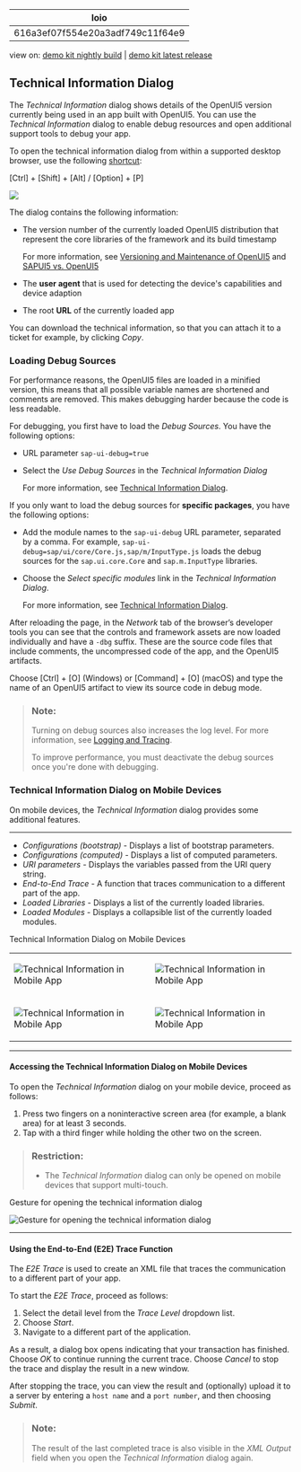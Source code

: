 <!-- loio616a3ef07f554e20a3adf749c11f64e9 -->

| loio |
| -----|
| 616a3ef07f554e20a3adf749c11f64e9 |

<div id="loio">

view on: [demo kit nightly build](https://openui5nightly.hana.ondemand.com/topic/616a3ef07f554e20a3adf749c11f64e9) | [demo kit latest release](https://sdk.openui5.org/topic/616a3ef07f554e20a3adf749c11f64e9)</div>

## Technical Information Dialog

The *Technical Information* dialog shows details of the OpenUI5 version currently being used in an app built with OpenUI5. You can use the *Technical Information* dialog to enable debug resources and open additional support tools to debug your app.

To open the technical information dialog from within a supported desktop browser, use the following [shortcut](Keyboard_Shortcuts_for_OpenUI5_Tools_154844c.md):

  [Ctrl\] + [Shift\] + [Alt\] / [Option\] + [P\] 

![](images/loio8bf9780408674588af6d33eb6cebadab_LowRes.png)

The dialog contains the following information:

-   The version number of the currently loaded OpenUI5 distribution that represent the core libraries of the framework and its build timestamp

    For more information, see [Versioning and Maintenance of OpenUI5](Versioning_and_Maintenance_of_OpenUI5_91f0214.md) and [SAPUI5 vs. OpenUI5](SAPUI5_vs_OpenUI5_5982a97.md)

-   The **user agent** that is used for detecting the device's capabilities and device adaption

-   The root **URL** of the currently loaded app


You can download the technical information, so that you can attach it to a ticket for example, by clicking *Copy*.

 <a name="copyda1306a437244116b156c4428b3c5b5f"/>

<!-- copyda1306a437244116b156c4428b3c5b5f -->

### Loading Debug Sources

For performance reasons, the OpenUI5 files are loaded in a minified version, this means that all possible variable names are shortened and comments are removed. This makes debugging harder because the code is less readable.

For debugging, you first have to load the *Debug Sources*. You have the following options:

-   URL parameter `sap-ui-debug=true`

-   Select the *Use Debug Sources* in the *Technical Information Dialog*

    For more information, see [Technical Information Dialog](Technical_Information_Dialog_616a3ef.md#loio616a3ef07f554e20a3adf749c11f64e9).


If you only want to load the debug sources for **specific packages**, you have the following options:

-   Add the module names to the `sap-ui-debug` URL parameter, separated by a comma. For example, `sap-ui-debug=sap/ui/core/Core.js,sap/m/InputType.js` loads the debug sources for the `sap.ui.core.Core` and `sap.m.InputType` libraries.

-   Choose the *Select specific modules* link in the *Technical Information Dialog*.

    For more information, see [Technical Information Dialog](Technical_Information_Dialog_616a3ef.md#loio616a3ef07f554e20a3adf749c11f64e9).


After reloading the page, in the *Network* tab of the browser’s developer tools you can see that the controls and framework assets are now loaded individually and have a `-dbg` suffix. These are the source code files that include comments, the uncompressed code of the app, and the OpenUI5 artifacts.

Choose  [Ctrl\] + [O\]  \(Windows\) or  [Command\] + [O\]  \(macOS\) and type the name of an OpenUI5 artifact to view its source code in debug mode.

> ### Note:  
> Turning on debug sources also increases the log level. For more information, see [Logging and Tracing](Logging_and_Tracing_9f4d62c.md).
> 
> To improve performance, you must deactivate the debug sources once you're done with debugging.

 <a name="loiob5dcf47c7d4a4228ab40d77f835648e3"/>

<!-- loiob5dcf47c7d4a4228ab40d77f835648e3 -->

### Technical Information Dialog on Mobile Devices

On mobile devices, the *Technical Information* dialog provides some additional features.

***

-   *Configurations \(bootstrap\)* - Displays a list of bootstrap parameters.
-   *Configurations \(computed\)* - Displays a list of computed parameters.
-   *URI parameters* - Displays the variables passed from the URI query string.
-   *End-to-End Trace* - A function that traces communication to a different part of the app.
-   *Loaded Libraries* - Displays a list of the currently loaded libraries.
-   *Loaded Modules* - Displays a collapsible list of the currently loaded modules.

<a name="loiob5dcf47c7d4a4228ab40d77f835648e3__table_mr1_wbn_tv"/>Technical Information Dialog on Mobile Devices


<table>
<tr>
<td valign="top">

![Technical Information in Mobile App](images/loiof11a08225adf4264a9ec9cbc2daad467_LowRes.jpg)



</td>
<td valign="top">

![Technical Information in Mobile App](images/loiod1e10c1bbf3d4983b8c2e39db7dbcdb0_LowRes.jpg)



</td>
</tr>
<tr>
<td valign="top">

![Technical Information in Mobile App](images/loioca7ba5f050484b99bede25b6c720ce30_LowRes.jpg)



</td>
<td valign="top">

![Technical Information in Mobile App](images/loiofc573fe3283d4e6da322a54e70bda756_LowRes.jpg)



</td>
</tr>
</table>

***

#### Accessing the Technical Information Dialog on Mobile Devices

To open the *Technical Information* dialog on your mobile device, proceed as follows:

1.  Press two fingers on a noninteractive screen area \(for example, a blank area\) for at least 3 seconds.
2.  Tap with a third finger while holding the other two on the screen.

> ### Restriction:  
> -   The *Technical Information* dialog can only be opened on mobile devices that support multi-touch.

  
  
<a name="loiob5dcf47c7d4a4228ab40d77f835648e3__fig_rlq_rlj_b1b"/>Gesture for opening the technical information dialog

![](images/loiodf42057180444e1ca483af61049f0555_LowRes.png "Gesture for opening the technical information dialog")

***

#### Using the End-to-End \(E2E\) Trace Function

The *E2E Trace* is used to create an XML file that traces the communication to a different part of your app.

To start the *E2E Trace*, proceed as follows:

1.  Select the detail level from the *Trace Level* dropdown list.
2.  Choose *Start*.
3.  Navigate to a different part of the application.

As a result, a dialog box opens indicating that your transaction has finished. Choose *OK* to continue running the current trace. Choose *Cancel* to stop the trace and display the result in a new window.

After stopping the trace, you can view the result and \(optionally\) upload it to a server by entering a `host name` and a `port number`, and then choosing *Submit*.

> ### Note:  
> The result of the last completed trace is also visible in the *XML Output* field when you open the *Technical Information* dialog again.


